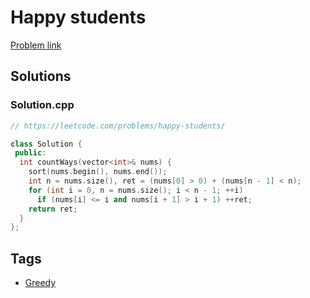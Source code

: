 # Happy students

[Problem link](https://leetcode.com/problems/happy-students/)

## Solutions


### Solution.cpp
```cpp
// https://leetcode.com/problems/happy-students/

class Solution {
 public:
  int countWays(vector<int>& nums) {
    sort(nums.begin(), nums.end());
    int n = nums.size(), ret = (nums[0] > 0) + (nums[n - 1] < n);
    for (int i = 0, n = nums.size(); i < n - 1; ++i)
      if (nums[i] <= i and nums[i + 1] > i + 1) ++ret;
    return ret;
  }
};
```
## Tags

* [Greedy](/README.md#Greedy)
